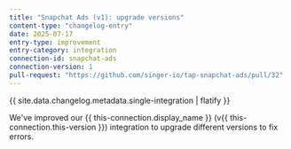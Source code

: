```yaml
---
title: "Snapchat Ads (v1): upgrade versions"
content-type: "changelog-entry"
date: 2025-07-17
entry-type: improvement
entry-category: integration
connection-id: snapchat-ads
connection-version: 1
pull-request: "https://github.com/singer-io/tap-snapchat-ads/pull/32"
---
```

{{ site.data.changelog.metadata.single-integration | flatify }}

We've improved our {{ this-connection.display_name }} (v{{ this-connection.this-version }}) integration to upgrade different versions to fix errors.